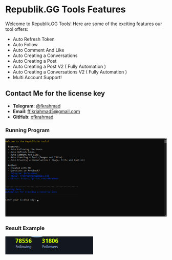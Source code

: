# Republik.GG Tools Features

Welcome to Republik.GG Tools! Here are some of the exciting features our tool offers:

* Auto Refresh Token
* Auto Follow
* Auto Comment And Like
* Auto Creating a Conversations
* Auto Creating a Post
* Auto Creating a Post V2 ( Fully Automation )
* Auto Creating a Conversations V2 ( Fully Automation )
* Multi Account Support!

## Contact Me for the license key

- **Telegram**: [@fkrahmad](https://t.me/fkrahmad)
- **Email**: [ffikriahmad5@gmail.com](mailto:your.email@ffikriahmad5@gmail.com)
- **GitHub**: [xfkrahmad](https://github.com/xfkrahmad)


### Running Program
![Usage Example](https://github.com/xfkrahmad/republik.gg-tools/blob/main/usage.png)

### Result Example
![Result Example](https://github.com/xfkrahmad/republik.gg-tools/blob/main/result.png)
